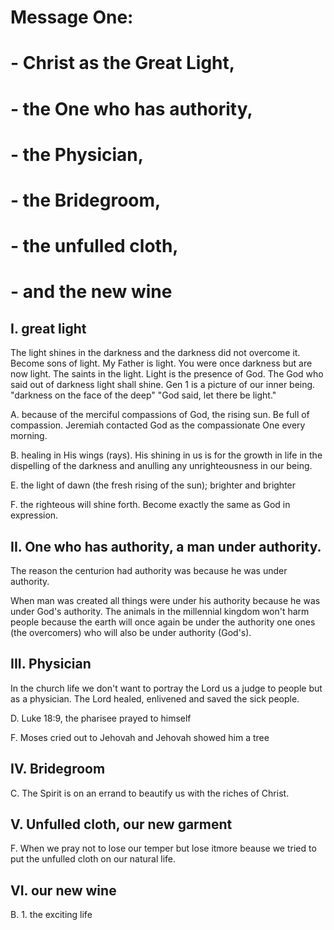 # Message One:
# - Christ as the Great Light,
# - the One who has authority,
# - the Physician,
# - the Bridegroom,
# - the unfulled cloth,
# - and the new wine

## I. great light
The light shines in the darkness and the darkness did not overcome it. Become sons of light. My Father is light. You were once darkness but are now light. The saints in the light. Light is the presence of God.
The God who said out of darkness light shall shine. Gen 1 is a picture of our inner being. "darkness on the face of the deep" "God said, let there be light."

A. because of the merciful compassions of God, the rising sun. Be full of compassion. Jeremiah contacted God as the compassionate One every morning.

B. healing in His wings (rays). His shining in us is for the growth in life in the dispelling of the darkness and anulling any unrighteousness in our being.

E. the light of dawn (the fresh rising of the sun); brighter and brighter

F. the righteous will shine forth.
Become exactly the same as God in expression.

## II. One who has authority, a man under authority.
The reason the centurion had authority was because he was under authority.

When man was created all things were under his authority because he was under God's authority. The animals in the millennial kingdom won't harm people because the earth will once again
be under the authority one ones (the overcomers) who will also be under authority (God's).

## III. Physician
In the church life we don't want to portray the Lord us a judge to people but as a physician. The Lord healed, enlivened and saved the sick people.

D. Luke 18:9, the pharisee prayed to himself

F. Moses cried out to Jehovah and Jehovah showed him a tree

## IV. Bridegroom

C. The Spirit is on an errand to beautify us with the riches of Christ.

## V. Unfulled cloth, our new garment

F. When we pray not to lose our temper but lose itmore beause we tried to put the unfulled cloth on our natural life.

## VI. our new wine

B. 1. the exciting life

